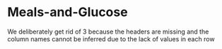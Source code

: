 # Meals-and-Glucose

We deliberately get rid of 3 because the headers are missing and the column names cannot be inferred due to the lack of values in each row
